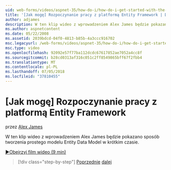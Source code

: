 ```yaml
---
uid: web-forms/videos/aspnet-35/how-do-i/how-do-i-get-started-with-the-entity-framework
title: '[Jak mogę] Rozpoczynanie pracy z platformą Entity Framework | Dokumentacja firmy Microsoft'
author: adjames
description: W ten klip wideo z wprowadzeniem Alex James będzie pokazano sposób tworzenia prostego modelu Entity Data Model w krótkim czasie.
ms.author: aspnetcontent
ms.date: 05/22/2008
ms.assetid: 2039bdcd-04f0-4813-b85b-4a3ccc916702
msc.legacyurl: /web-forms/videos/aspnet-35/how-do-i/how-do-i-get-started-with-the-entity-framework
msc.type: video
ms.openlocfilehash: 92092e57f77ba112dcdc67617852ae7052a4cc8f
ms.sourcegitcommit: b28cd0313af316c051c2ff8549865bff67f2fbb4
ms.translationtype: MT
ms.contentlocale: pl-PL
ms.lasthandoff: 07/05/2018
ms.locfileid: "37810455"
---
```

<a name="how-do-i-get-started-with-the-entity-framework"></a>[Jak mogę] Rozpoczynanie pracy z platformą Entity Framework
====================
przez [Alex James](https://github.com/adjames)

W ten klip wideo z wprowadzeniem Alex James będzie pokazano sposób tworzenia prostego modelu Entity Data Model w krótkim czasie.

[&#9654;Obejrzyj film wideo (9 min)](https://channel9.msdn.com/Blogs/ASP-NET-Site-Videos/how-do-i-get-started-with-the-entity-framework)

> [!div class="step-by-step"]
> [Poprzednie](how-do-i-converting-a-net-20-windows-forms-application-to-net-35.md)
> [dalej](how-do-i-use-the-new-entity-data-source.md)
